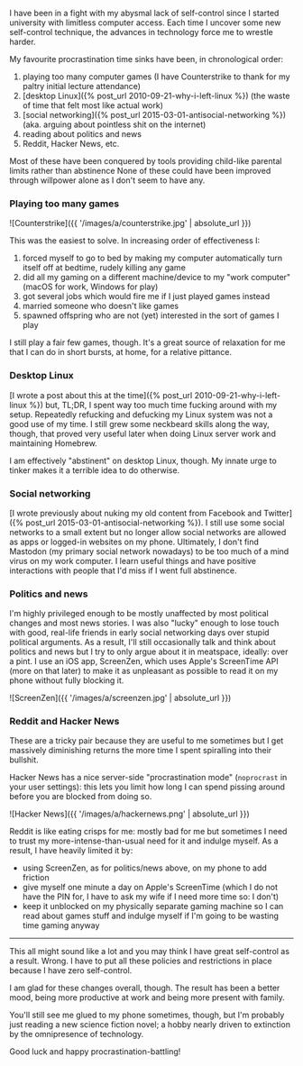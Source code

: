I have been in a fight with my abysmal lack of self-control since I started university with limitless computer access.
Each time I uncover some new self-control technique, the advances in technology force me to wrestle harder.

My favourite procrastination time sinks have been, in chronological order:

1. playing too many computer games (I have Counterstrike to thank for my paltry initial lecture attendance)
2. [desktop Linux]({% post_url 2010-09-21-why-i-left-linux %}) (the waste of time that felt most like actual work)
3. [social networking]({% post_url 2015-03-01-antisocial-networking %}) (aka. arguing about pointless shit on the internet)
4. reading about politics and news
5. Reddit, Hacker News, etc.

Most of these have been conquered by tools providing child-like parental limits rather than abstinence
None of these could have been improved through willpower alone as I don't seem to have any.

### Playing too many games

![Counterstrike]({{ '/images/a/counterstrike.jpg' | absolute_url }})

This was the easiest to solve. In increasing order of effectiveness I:

1. forced myself to go to bed by making my computer automatically turn itself off at bedtime, rudely killing any game
2. did all my gaming on a different machine/device to my "work computer" (macOS for work, Windows for play)
3. got several jobs which would fire me if I just played games instead
4. married someone who doesn't like games
5. spawned offspring who are not (yet) interested in the sort of games I play

I still play a fair few games, though.
It's a great source of relaxation for me that I can do in short bursts, at home, for a relative pittance.

### Desktop Linux

[I wrote a post about this at the time]({% post_url 2010-09-21-why-i-left-linux %}) but, TL;DR, I spent way too much time fucking around with my setup.
Repeatedly refucking and defucking my Linux system was not a good use of my time.
I still grew some neckbeard skills along the way, though, that proved very useful later when doing Linux server work and maintaining Homebrew.

I am effectively "abstinent" on desktop Linux, though.
My innate urge to tinker makes it a terrible idea to do otherwise.

### Social networking

[I wrote previously about nuking my old content from Facebook and Twitter]({% post_url 2015-03-01-antisocial-networking %}).
I still use some social networks to a small extent but no longer allow social networks are allowed as apps or logged-in websites on my phone.
Ultimately, I don't find Mastodon (my primary social network nowadays) to be too much of a mind virus on my work computer.
I learn useful things and have positive interactions with people that I'd miss if I went full abstinence.

### Politics and news

I'm highly privileged enough to be mostly unaffected by most political changes and most news stories.
I was also "lucky" enough to lose touch with good, real-life friends in early social networking days over stupid political arguments.
As a result, I'll still occasionally talk and think about politics and news but I try to only argue about it in meatspace, ideally: over a pint.
I use an iOS app, ScreenZen, which uses Apple's ScreenTime API (more on that later) to make it as unpleasant as possible to read it on my phone without fully blocking it.

![ScreenZen]({{ '/images/a/screenzen.jpg' | absolute_url }})

### Reddit and Hacker News

These are a tricky pair because they are useful to me sometimes but I get massively diminishing returns the more time I spent spiralling into their bullshit.

Hacker News has a nice server-side "procrastination mode" (`noprocrast` in your user settings): this lets you limit how long I can spend pissing around before you are blocked from doing so.

![Hacker News]({{ '/images/a/hackernews.png' | absolute_url }})

Reddit is like eating crisps for me: mostly bad for me but sometimes I need to trust my more-intense-than-usual need for it and indulge myself.
As a result, I have heavily limited it by:

- using ScreenZen, as for politics/news above, on my phone to add friction
- give myself one minute a day on Apple's ScreenTime (which I do not have the PIN for, I have to ask my wife if I need more time so: I don't)
- keep it unblocked on my physically separate gaming machine so I can read about games stuff and indulge myself if I'm going to be wasting time gaming anyway

---

This all might sound like a lot and you may think I have great self-control as a result.
Wrong.
I have to put all these policies and restrictions in place because I have zero self-control.

I am glad for these changes overall, though.
The result has been a better mood, being more productive at work and being more present with family.

You'll still see me glued to my phone sometimes, though, but I'm probably just reading a new science fiction novel; a hobby nearly driven to extinction by the omnipresence of technology.

Good luck and happy procrastination-battling!
